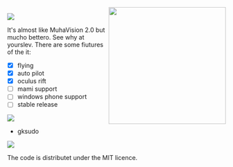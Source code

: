 <img src="http://i.imgur.com/uc282wd.png" width=270 align="right">



![](http://i.imgur.com/dezFC7R.gif)

It's almost like MuhaVision 2.0 but mucho bettero. See why at yourslev. There are some fiutures of the it:

- [x] flying
- [x] auto pilot
- [x] oculus rift
- [ ] mami support
- [ ] windows phone support
- [ ] stable release

![](http://www.auplod.com/u/opauld5f883.gif)
 - gksudo

![](http://i.imgur.com/aw0QuDg.gif)

The code is distributet under the MIT licence.

